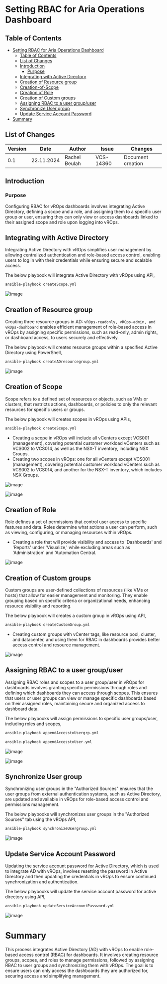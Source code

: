 # Setting RBAC for Aria Operations Dashboard

## Table of Contents
- [Setting RBAC for Aria Operations Dashboard](#Setting-RBAC-for-Aria-Operations-Dashboard)
  - [Table of Contents](#table-of-contents)
  - [List of Changes](#list-of-changes)
  - [Introduction](#introduction)
    - [Purpose](#Purpose)
  - [Integrating with Active Directory](#Integrating-with-Active-Directory)
  - [Creation of Resource group](#Creation-of-Resource-group)
  - [Creation-of-Scope](#Creation-of-Scope)
  - [Creation of Role](#Creation-of-Role)
  - [Creation of Custom groups](#Creation-of-Custom-groups)
  - [Assigning RBAC to a user group/user](#Assigning-RBAC-to-a-user-group/user)
  - [Synchronize User group](#Synchronize-User-group)
  - [Update Service Account Password](#Update-Service-Account-Password)
- [Summary](#Summary)
   
## List of Changes

| Version | Date       | Author       | Issue    | Changes           |
|---------|------------|--------------|----------|-------------------|
| 0.1     | 22.11.2024 | Rachel Beulah | VCS-14360| Document creation |

## Introduction

### Purpose

Configuring RBAC for vROps dashboards involves integrating Active Directory, defining a scope and a role, and assigning them to a specific user group or user, ensuring they can only view or access dashboards linked to their assigned scope and role upon logging into vROps.

## Integrating with Active Directory

Integrating Active Directory with vROps simplifies user management by allowing centralized authentication and role-based access control, enabling users to log in with their credentials while ensuring secure and scalable access.

The below playbook will integrate Active Directory with vROps using API,
```markdown
ansible-playbook createScope.yml
```

![image](/workInstructions/images/wiStandardReporting/ADintegration.png)


## Creation of Resource group

Creating three resource groups in AD: `vROps-readonly, vROps-admin, and vROps-dashboard` enables efficient management of role-based access in vROps by assigning specific permissions, such as read-only, admin rights, or dashboard access, to users securely and effectively.

The below playbook will creates resource groups within a specified Active Directory using PowerShell,
```markdown
ansible-playbook createADresourcegroup.yml
```

![image](/workInstructions/images/wiStandardReporting/ADresourcegroup.png)


## Creation of Scope

Scope refers to a defined set of resources or objects, such as VMs or clusters, that restricts actions, dashboards, or policies to only the relevant resources for specific users or groups.

The below playbook will creates scopes in vROps using APIs,
```markdown
ansible-playbook createScope.yml
```
- Creating a scope in vROps will include all vCenters except VCS001 (management), covering potential customer workload vCenters such as VCS002 to VCS014, as well as the NSX-T inventory, including NSX Groups.
- Creating two scopes in vROps: one for all vCenters except VCS001 (management), covering potential customer workload vCenters such as VCS002 to VCS014, and another for the NSX-T inventory, which includes NSX Groups.

![image](/workInstructions/images/wiStandardReporting/scope.png)

![image](/workInstructions/images/wiStandardReporting/scope.png)


## Creation of Role

 Role defines a set of permissions that control user access to specific features and data. Roles determine what actions a user can perform, such as viewing, configuring, or managing resources within vROps.

 - Creating a role that will provide visibility and access to 'Dashboards' and 'Reports' under 'Visualize,' while excluding areas such as 'Administration' and 'Automation Central.

![image](/workInstructions/images/wiStandardReporting/role.png)


## Creation of Custom groups

Custom groups are user-defined collections of resources (like VMs or hosts) that allow for easier management and monitoring. They enable grouping based on specific criteria or organizational needs, enhancing resource visibility and reporting.

The below playbook will creates a custom group in vROps using API,
```markdown
ansible-playbook createCustomGroup.yml
```
- Creating custom groups with vCenter tags, like resource pool, cluster, and datacenter, and using them for RBAC in dashboards provides better access control and resource management.

![image](/workInstructions/images/wiStandardReporting/customgroups.png)


## Assigning RBAC to a user group/user

Assigning RBAC roles and scopes to a user group/user in vROps for dashboards involves granting specific permissions through roles and defining which dashboards they can access through scopes. This ensures that users or user groups can view or manage specific dashboards based on their assigned roles, maintaining secure and organized access to dashboard data.

The below playbooks will assign permissions to specific user groups/user, including roles and scopes,
```markdown
ansible-playbook appendAccesstoUsergrp.yml
```
```markdown
ansible-playbook appendAccesstoUser.yml
```
![image](/workInstructions/images/wiStandardReporting/rbacuser.png)

![image](/workInstructions/images/wiStandardReporting/rbacusergrp.png)


## Synchronize User group

Synchronizing user groups in the "Authorized Sources" ensures that the user groups from external authentication systems, such as Active Directory, are updated and available in vROps for role-based access control and permissions management.

The below playbooks will synchronizes user groups in the "Authorized Sources" tab using the vROps API,
```markdown
ansible-playbook synchronizeUsergroup.yml
```
![image](/workInstructions/images/wiStandardReporting/syncusergrp.png)


## Update Service Account Password

Updating the service account password for Active Directory, which is used to integrate AD with vROps, involves resetting the password in Active Directory and then updating the credentials in vROps to ensure continued synchronization and authentication.

The below playbooks will update the service account password for active directory using API,
```markdown
ansible-playbook updateServiceAccountPassword.yml
```
![image](/workInstructions/images/wiStandardReporting/updatepassword.png)


# Summary

This process integrates Active Directory (AD) with vROps to enable role-based access control (RBAC) for dashboards. It involves creating resource groups, scopes, and roles to manage permissions, followed by assigning RBAC to user groups and synchronizing them with vROps. The goal is to ensure users can only access the dashboards they are authorized for, securing access and simplifying management.

